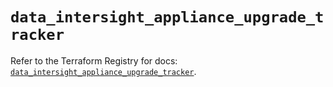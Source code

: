 # `data_intersight_appliance_upgrade_tracker`

Refer to the Terraform Registry for docs: [`data_intersight_appliance_upgrade_tracker`](https://registry.terraform.io/providers/ciscodevnet/intersight/1.0.71/docs/data-sources/appliance_upgrade_tracker).
